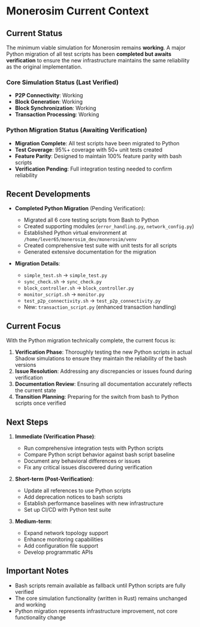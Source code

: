 # Monerosim Current Context

## Current Status

The minimum viable simulation for Monerosim remains **working**. A major Python migration of all test scripts has been **completed but awaits verification** to ensure the new infrastructure maintains the same reliability as the original implementation.

### Core Simulation Status (Last Verified)
- **P2P Connectivity**: Working
- **Block Generation**: Working
- **Block Synchronization**: Working
- **Transaction Processing**: Working

### Python Migration Status (Awaiting Verification)
- **Migration Complete**: All test scripts have been migrated to Python
- **Test Coverage**: 95%+ coverage with 50+ unit tests created
- **Feature Parity**: Designed to maintain 100% feature parity with bash scripts
- **Verification Pending**: Full integration testing needed to confirm reliability

## Recent Developments

- **Completed Python Migration** (Pending Verification):
  - Migrated all 6 core testing scripts from Bash to Python
  - Created supporting modules (`error_handling.py`, `network_config.py`)
  - Established Python virtual environment at `/home/lever65/monerosim_dev/monerosim/venv`
  - Created comprehensive test suite with unit tests for all scripts
  - Generated extensive documentation for the migration

- **Migration Details**:
  - `simple_test.sh` → `simple_test.py`
  - `sync_check.sh` → `sync_check.py`
  - `block_controller.sh` → `block_controller.py`
  - `monitor_script.sh` → `monitor.py`
  - `test_p2p_connectivity.sh` → `test_p2p_connectivity.py`
  - New: `transaction_script.py` (enhanced transaction handling)

## Current Focus

With the Python migration technically complete, the current focus is:

1. **Verification Phase**: Thoroughly testing the new Python scripts in actual Shadow simulations to ensure they maintain the reliability of the bash versions
2. **Issue Resolution**: Addressing any discrepancies or issues found during verification
3. **Documentation Review**: Ensuring all documentation accurately reflects the current state
4. **Transition Planning**: Preparing for the switch from bash to Python scripts once verified

## Next Steps

1. **Immediate (Verification Phase)**:
   - Run comprehensive integration tests with Python scripts
   - Compare Python script behavior against bash script baseline
   - Document any behavioral differences or issues
   - Fix any critical issues discovered during verification

2. **Short-term (Post-Verification)**:
   - Update all references to use Python scripts
   - Add deprecation notices to bash scripts
   - Establish performance baselines with new infrastructure
   - Set up CI/CD with Python test suite

3. **Medium-term**:
   - Expand network topology support
   - Enhance monitoring capabilities
   - Add configuration file support
   - Develop programmatic APIs

## Important Notes

- Bash scripts remain available as fallback until Python scripts are fully verified
- The core simulation functionality (written in Rust) remains unchanged and working
- Python migration represents infrastructure improvement, not core functionality change